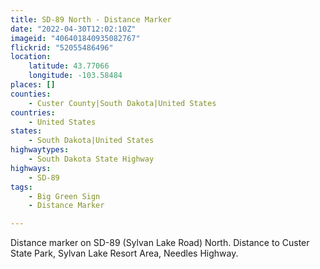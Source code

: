 ```yaml
---
title: SD-89 North - Distance Marker
date: "2022-04-30T12:02:10Z"
imageid: "406401840935082767"
flickrid: "52055486496"
location:
    latitude: 43.77066
    longitude: -103.58484
places: []
counties:
    - Custer County|South Dakota|United States
countries:
    - United States
states:
    - South Dakota|United States
highwaytypes:
    - South Dakota State Highway
highways:
    - SD-89
tags:
    - Big Green Sign
    - Distance Marker

---
```

Distance marker on SD-89 (Sylvan Lake Road) North.  Distance to Custer State Park, Sylvan Lake Resort Area, Needles Highway.